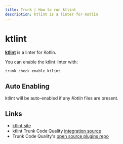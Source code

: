 ```yaml
---
title: Trunk | How to run ktlint
description: ktlint is a linter for Kotlin
---
```


# ktlint

[**ktlint**](https://github.com/pinterest/ktlint#readme) is a linter for Kotlin.

You can enable the ktlint linter with:

```shell
trunk check enable ktlint
```

## Auto Enabling

ktlint will be auto-enabled if any _Kotlin_ files are present.

## Links

* [ktlint site](https://github.com/pinterest/ktlint#readme)
* ktlint Trunk Code Quality [integration source](https://github.com/trunk-io/plugins/tree/main/linters/ktlint)
* Trunk Code Quality's [open source plugins repo](https://github.com/trunk-io/plugins/tree/main)
